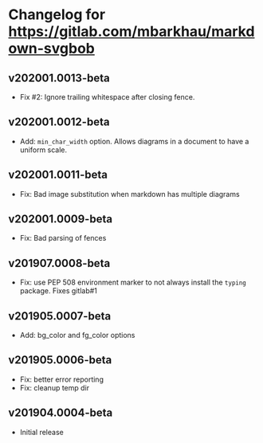 # Changelog for https://gitlab.com/mbarkhau/markdown-svgbob

## v202001.0013-beta

 - Fix #2: Ignore trailing whitespace after closing fence.


## v202001.0012-beta

 - Add: `min_char_width` option. Allows diagrams in a document to have a uniform scale.


## v202001.0011-beta

 - Fix: Bad image substitution when markdown has multiple diagrams


## v202001.0009-beta

 - Fix: Bad parsing of fences


## v201907.0008-beta

 - Fix: use PEP 508 environment marker to not always install the `typing` package. Fixes gitlab#1


## v201905.0007-beta

 - Add: bg_color and fg_color options


## v201905.0006-beta

 - Fix: better error reporting
 - Fix: cleanup temp dir


## v201904.0004-beta

 - Initial release
